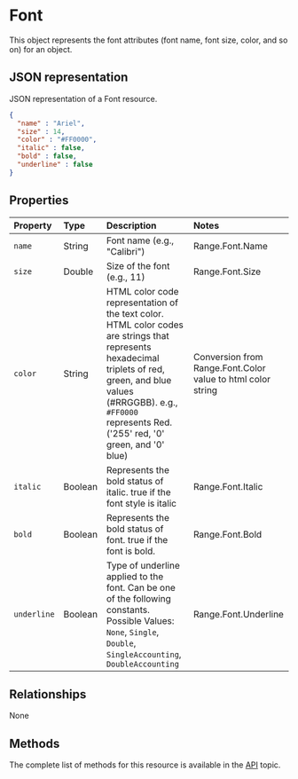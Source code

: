 # Font

This object represents the font attributes (font name, font size, color, and so on) for an object. 

## JSON representation

JSON representation of a Font resource.

<!-- { "blockType": "resource", "@odata.type": "ChartFont" } -->
```json
{
  "name" : "Ariel", 
  "size" : 14,
  "color" : "#FF0000",
  "italic" : false,
  "bold" : false,
  "underline" : false 
}
```


## Properties
| Property         | Type    |Description|Notes |
|:-----------------|:--------|:----------|:-----|
|`name`|String|Font name (e.g., "Calibri")|Range.Font.Name|
|`size`|Double|Size of the font (e.g., 11)|Range.Font.Size|
|`color`|String|HTML color code representation of the text color. HTML color codes are strings that represents hexadecimal triplets of red, green, and blue values (#RRGGBB). e.g., `#FF0000` represents Red. ('255' red, '0' green, and '0' blue) |Conversion from Range.Font.Color value to html color string|
|`italic`|Boolean|Represents the bold status of italic. true if the font style is italic|Range.Font.Italic|
|`bold`|Boolean|Represents the bold status of font. true if the font is bold. |Range.Font.Bold|
|`underline`|Boolean|Type of underline applied to the font. Can be one of the following constants. Possible Values: `None`, `Single`, `Double`, `SingleAccounting`, `DoubleAccounting`|Range.Font.Underline|

## Relationships
None

## Methods

The complete list of methods for this resource is available in
the [API](../README.md) topic.
